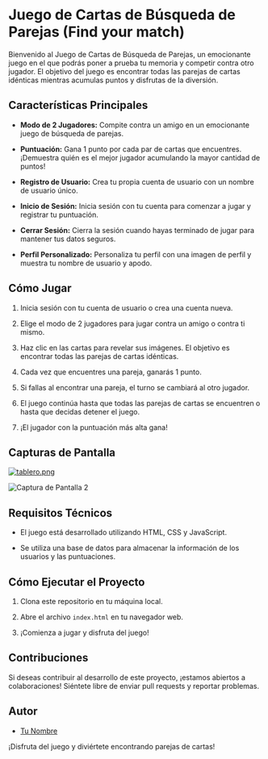 # Juego de Cartas de Búsqueda de Parejas (Find your match)

Bienvenido al Juego de Cartas de Búsqueda de Parejas, un emocionante juego en el que podrás poner a prueba tu memoria y competir contra otro jugador. El objetivo del juego es encontrar todas las parejas de cartas idénticas mientras acumulas puntos y disfrutas de la diversión.

## Características Principales

- **Modo de 2 Jugadores:** Compite contra un amigo en un emocionante juego de búsqueda de parejas.

- **Puntuación:** Gana 1 punto por cada par de cartas que encuentres. ¡Demuestra quién es el mejor jugador acumulando la mayor cantidad de puntos!

- **Registro de Usuario:** Crea tu propia cuenta de usuario con un nombre de usuario único.

- **Inicio de Sesión:** Inicia sesión con tu cuenta para comenzar a jugar y registrar tu puntuación.

- **Cerrar Sesión:** Cierra la sesión cuando hayas terminado de jugar para mantener tus datos seguros.

- **Perfil Personalizado:** Personaliza tu perfil con una imagen de perfil y muestra tu nombre de usuario y apodo.

## Cómo Jugar

1. Inicia sesión con tu cuenta de usuario o crea una cuenta nueva.

2. Elige el modo de 2 jugadores para jugar contra un amigo o contra ti mismo.

3. Haz clic en las cartas para revelar sus imágenes. El objetivo es encontrar todas las parejas de cartas idénticas.

4. Cada vez que encuentres una pareja, ganarás 1 punto.

5. Si fallas al encontrar una pareja, el turno se cambiará al otro jugador.

6. El juego continúa hasta que todas las parejas de cartas se encuentren o hasta que decidas detener el juego.

7. ¡El jugador con la puntuación más alta gana!

## Capturas de Pantalla

[![tablero.png](https://i.postimg.cc/0ydKxn2R/tablero.png)](https://postimg.cc/Wdz1wMkX)

![Captura de Pantalla 2](/screenshots/screenshot2.png)

## Requisitos Técnicos

- El juego está desarrollado utilizando HTML, CSS y JavaScript.

- Se utiliza una base de datos para almacenar la información de los usuarios y las puntuaciones.

## Cómo Ejecutar el Proyecto

1. Clona este repositorio en tu máquina local.

2. Abre el archivo `index.html` en tu navegador web.

3. ¡Comienza a jugar y disfruta del juego!

## Contribuciones

Si deseas contribuir al desarrollo de este proyecto, ¡estamos abiertos a colaboraciones! Siéntete libre de enviar pull requests y reportar problemas.

## Autor

- [Tu Nombre](https://github.com/uardet99)

¡Disfruta del juego y diviértete encontrando parejas de cartas!

